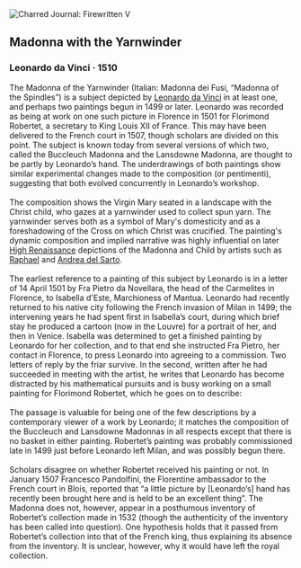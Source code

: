 <div class="artwork-of-the-day">
  <div class="container">
    <div class="img-wrapper">
      <img
        src="https://uploads7.wikiart.org/images/leonardo-da-vinci/madonna-with-the-yarnwinder.jpg!Large.jpg"
        alt="Charred Journal: Firewritten V" />
    </div>
    <div class="artwork-detail">
      <div class="artwork-origin"> 
        <h2 class="artwork-name">Madonna with the Yarnwinder</h2>
        <h3 class="artist">
          Leonardo da Vinci
                    ·  1510
        </h3>
      </div>
      <p class="description">
        <span class="artwork-description-text ng-binding" ng-bind-html="viewModel.ArtworkOfTheDay.Description | unsafe">The Madonna of the Yarnwinder (Italian: Madonna dei Fusi, “Madonna of the Spindles”) is a subject depicted by <a target="_blank" href="/en/leonardo-da-vinci">Leonardo da Vinci</a> in at least one, and perhaps two paintings begun in 1499 or later. Leonardo was recorded as being at work on one such picture in Florence in 1501 for Florimond Robertet, a secretary to King Louis XII of France. This may have been delivered to the French court in 1507, though scholars are divided on this point. The subject is known today from several versions of which two, called the Buccleuch Madonna and the Lansdowne Madonna, are thought to be partly by Leonardo’s hand. The underdrawings of both paintings show similar experimental changes made to the composition (or pentimenti), suggesting that both evolved concurrently in Leonardo’s workshop.
<br>
<br>The composition shows the Virgin Mary seated in a landscape with the Christ child, who gazes at a yarnwinder used to collect spun yarn. The yarnwinder serves both as a symbol of Mary's domesticity and as a foreshadowing of the Cross on which Christ was crucified. The painting's dynamic composition and implied narrative was highly influential on later <a target="_blank" href="/en/artists-by-art-movement/high-renaissance">High Renaissance</a> depictions of the Madonna and Child by artists such as <a target="_blank" href="/en/raphael">Raphael</a> and <a target="_blank" href="/en/andrea-del-sarto">Andrea del Sarto</a>.
<br>
<br>The earliest reference to a painting of this subject by Leonardo is in a letter of 14 April 1501 by Fra Pietro da Novellara, the head of the Carmelites in Florence, to Isabella d'Este, Marchioness of Mantua. Leonardo had recently returned to his native city following the French invasion of Milan in 1499; the intervening years he had spent first in Isabella’s court, during which brief stay he produced a cartoon (now in the Louvre) for a portrait of her, and then in Venice. Isabella was determined to get a finished painting by Leonardo for her collection, and to that end she instructed Fra Pietro, her contact in Florence, to press Leonardo into agreeing to a commission. Two letters of reply by the friar survive. In the second, written after he had succeeded in meeting with the artist, he writes that Leonardo has become distracted by his mathematical pursuits and is busy working on a small painting for Florimond Robertet, which he goes on to describe:
<br>
<br>The passage is valuable for being one of the few descriptions by a contemporary viewer of a work by Leonardo; it matches the composition of the Buccleuch and Lansdowne Madonnas in all respects except that there is no basket in either painting. Robertet’s painting was probably commissioned late in 1499 just before Leonardo left Milan, and was possibly begun there.
<br>
<br>Scholars disagree on whether Robertet received his painting or not. In January 1507 Francesco Pandolfini, the Florentine ambassador to the French court in Blois, reported that “a little picture by [Leonardo’s] hand has recently been brought here and is held to be an excellent thing”. The Madonna does not, however, appear in a posthumous inventory of Robertet’s collection made in 1532 (though the authenticity of the inventory has been called into question). One hypothesis holds that it passed from Robertet’s collection into that of the French king, thus explaining its absence from the inventory. It is unclear, however, why it would have left the royal collection.</span>
                        <div class="text-shadow-container" ng-show="showShadow" style=""></div>
      </p>
    </div>
  </div>

</div>
